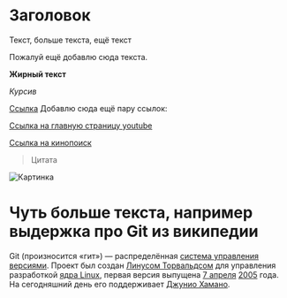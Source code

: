 # Заголовок

Текст, больше текста, ещё текст

Пожалуй ещё добавлю сюда текста.

**Жирный текст**

*Курсив*

[Ссылка](gb.ru) Добавлю сюда ещё пару ссылок:

[Ссылка на главную страницу youtube](https://www.youtube.com/)

[Ссылка на кинопоиск](https://hd.kinopoisk.ru/)

> Цитата

![Картинка](https://www.meme-arsenal.com/memes/78ff6f74cf17bab4c67d39308f1e8bf0.jpg)

# Чуть больше текста, например выдержка про Git из википедии

Git (произносится «гит») — распределённая [система управления версиями](https://ru.wikipedia.org/wiki/%D0%A1%D0%B8%D1%81%D1%82%D0%B5%D0%BC%D0%B0_%D1%83%D0%BF%D1%80%D0%B0%D0%B2%D0%BB%D0%B5%D0%BD%D0%B8%D1%8F_%D0%B2%D0%B5%D1%80%D1%81%D0%B8%D1%8F%D0%BC%D0%B8). Проект был создан [Линусом Торвальдсом](https://ru.wikipedia.org/wiki/%D0%A2%D0%BE%D1%80%D0%B2%D0%B0%D0%BB%D1%8C%D0%B4%D1%81,_%D0%9B%D0%B8%D0%BD%D1%83%D1%81) для управления разработкой [ядра Linux](https://ru.wikipedia.org/wiki/%D0%AF%D0%B4%D1%80%D0%BE_Linux), первая версия выпущена [7 апреля](https://ru.wikipedia.org/wiki/7_%D0%B0%D0%BF%D1%80%D0%B5%D0%BB%D1%8F) [2005](https://ru.wikipedia.org/wiki/2005_%D0%B3%D0%BE%D0%B4) года. На сегодняшний день его поддерживает [Джунио Хамано](https://ru.wikipedia.org/wiki/%D0%A5%D0%B0%D0%BC%D0%B0%D0%BD%D0%BE,_%D0%94%D0%B7%D1%8E%D0%BD).
